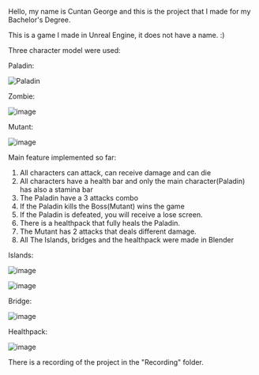 Hello, my name is Cuntan George and this is the project that I made for my Bachelor's Degree.

This is a game I made in Unreal Engine, it does not have a name. :)

Three character model were used:


Paladin:

![Paladin](https://github.com/user-attachments/assets/c30fdbfa-6515-419a-a814-0e4d7ce56230)

Zombie:

![image](https://github.com/user-attachments/assets/4deda997-d6f1-40ec-8f42-b65293e2dcc1)

Mutant:

![image](https://github.com/user-attachments/assets/22eb5ac3-b650-45f8-a7ca-e5fbf8c7b499)


Main feature implemented so far:
1. All characters can attack, can receive damage and can die
2. All characters have a health bar and only the main character(Paladin) has also a stamina bar
3. The Paladin have a 3 attacks combo
4. If the Paladin kills the Boss(Mutant) wins the game
5. If the Paladin is defeated, you will receive a lose screen.
6. There is a healthpack that fully heals the Paladin.
7. The Mutant has 2 attacks that deals different damage.
8. All The Islands, bridges and the healthpack were made in Blender

Islands:

![image](https://github.com/user-attachments/assets/ba742736-680e-4373-9d60-7d846e7d0509)

![image](https://github.com/user-attachments/assets/847a2f52-954e-4012-bc5a-ee28836b7db0)


Bridge:

![image](https://github.com/user-attachments/assets/34acf4ae-6250-4147-8d78-58c0b41892f9)


Healthpack:

![image](https://github.com/user-attachments/assets/bbf297ed-2c0e-4af5-ba30-81cd8ba8ad57)


There is a recording of the project in the "Recording" folder.

